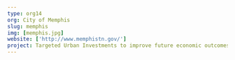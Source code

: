 ```yaml
---
type: org14
org: City of Memphis
slug: memphis
img: [memphis.jpg]
website: ['http://www.memphistn.gov/']
project: Targeted Urban Investments to improve future economic outcomes
---
```


